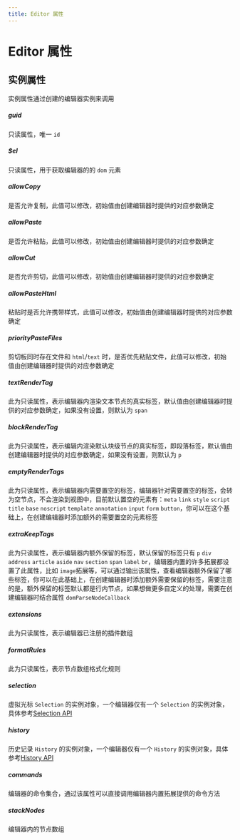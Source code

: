 ```yaml
---
title: Editor 属性
---
```


# Editor 属性

## 实例属性

实例属性通过创建的编辑器实例来调用

##### guid <Badge type="danger" text="number" />

只读属性，唯一 `id`

##### $el <Badge type="danger" text="HTMLElement" />

只读属性，用于获取编辑器的的 `dom` 元素

##### allowCopy <Badge type="danger" text="boolean" />

是否允许复制，此值可以修改，初始值由创建编辑器时提供的对应参数确定

##### allowPaste <Badge type="danger" text="boolean" />

是否允许粘贴，此值可以修改，初始值由创建编辑器时提供的对应参数确定

##### allowCut <Badge type="danger" text="boolean" />

是否允许剪切，此值可以修改，初始值由创建编辑器时提供的对应参数确定

##### allowPasteHtml <Badge type="danger" text="boolean" />

粘贴时是否允许携带样式，此值可以修改，初始值由创建编辑器时提供的对应参数确定

##### priorityPasteFiles <Badge type="danger" text="boolean" />

剪切板同时存在文件和 `html`/`text` 时，是否优先粘贴文件，此值可以修改，初始值由创建编辑器时提供的对应参数确定

##### textRenderTag <Badge type="danger" text="string" />

此为只读属性，表示编辑器内渲染文本节点的真实标签，默认值由创建编辑器时提供的对应参数确定，如果没有设置，则默认为 `span`

##### blockRenderTag <Badge type="danger" text="string" />

此为只读属性，表示编辑内渲染默认块级节点的真实标签，即段落标签，默认值由创建编辑器时提供的对应参数确定，如果没有设置，则默认为 `p`

##### emptyRenderTags <Badge type="danger" text="string[]" />

此为只读属性，表示编辑器内需要置空的标签，编辑器针对需要置空的标签，会转为空节点，不会渲染到视图中，目前默认置空的元素有：`meta` `link` `style` `script` `title` `base` `noscript` `template` `annotation` `input` `form` `button`，你可以在这个基础上，在创建编辑器时添加额外的需要置空的元素标签

##### extraKeepTags <Badge type="danger" text="string[]" />

此为只读属性，表示编辑器内额外保留的标签，默认保留的标签只有 `p` `div` `address` `article` `aside` `nav` `section` `span` `label` `br`，编辑器内置的许多拓展都设置了此属性，比如 `image`拓展等，可以通过输出该属性，查看编辑器额外保留了哪些标签，你可以在此基础上，在创建编辑器时添加额外需要保留的标签，需要注意的是，额外保留的标签默认都是行内节点，如果想做更多自定义的处理，需要在创建编辑器时结合属性 `domParseNodeCallback`

##### extensions <Badge type="danger" text="Extension[]" />

此为只读属性，表示编辑器已注册的插件数组

##### formatRules <Badge type="danger" text="RuleFunctionType[]" />

此为只读属性，表示节点数组格式化规则

##### selection <Badge type="danger" text="Selection" />

虚拟光标 `Selection` 的实例对象，一个编辑器仅有一个 `Selection` 的实例对象，具体参考[Selection API](/apis/selection)

##### history <Badge type="danger" text="History" />

历史记录 `History` 的实例对象，一个编辑器仅有一个 `History` 的实例对象，具体参考[History API](/apis/history)

##### commands <Badge type="danger" text="EditorCommandsType" />

编辑器的命令集合，通过该属性可以直接调用编辑器内置拓展提供的命令方法

##### stackNodes <Badge type="danger" text="KNode[]" />

编辑器内的节点数组

